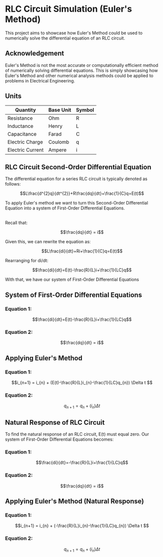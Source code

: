 # RLC Circuit Simulation (Euler's Method)
This project aims to showcase how Euler's Method could be used to numerically solve the differential equation of an RLC circuit.

## Acknowledgement
Euler's Method is not the most accurate or computationally efficient method of numerically solving differential equations. This is simply showcasing how Euler's Method and other numerical analysis methods could be applied to problems in Electrical Engineering.

## Units

| Quantity        | Base Unit | Symbol |
| --------------- | --------- | ------ |
| Resistance      | Ohm       |   R    |
| Inductance      | Henry     |   L    |
| Capacitance     | Farad     |   C    |
| Electric Charge | Coulomb   |   q    |
| Electric Current| Ampere    |   i    |


## RLC Circuit Second-Order Differential Equation
The differential equation for a series RLC circuit is typically denoted as follows:
```math
L\frac{d^{2}q}{dt^{2}}+R\frac{dq}{dt}+\frac{1}{C}q=E(t)
```

To apply Euler's method we want to turn this Second-Order Differential Equation into a system of First-Order Differential Equations. <br/> <br/>

Recall that:
```math
\frac{dq}{dt} = i
```

Given this, we can rewrite the equation as:
```math
L\frac{di}{dt}+Ri+\frac{1}{C}q=E(t)
```

Rearranging for di/dt:
```math
\frac{di}{dt}=E(t)-\frac{R}{L}i+\frac{1}{LC}q
```

With that, we have our system of First-Order Differential Equations

## System of First-Order Differential Equations
### Equation 1:
```math
\frac{di}{dt}=E(t)-\frac{R}{L}i+\frac{1}{LC}q
```
### Equation 2:
```math
\frac{dq}{dt} = i
```

## Applying Euler's Method
### Equation 1:
```math
i_{n+1} = i_{n} + (E(t)-\frac{R}{L}i_{n}-\frac{1}{LC}q_{n}) \Delta t 
```
### Equation 2:
```math
q_{n+1}= q_{n} + (i_{n})\Delta t
```

## Natural Response of RLC Circuit

To find the natural response of an RLC circuit, E(t) must equal zero. Our system of First-Order Differential Equations becomes:
### Equation 1:
```math
\frac{di}{dt}=-\frac{R}{L}i+\frac{1}{LC}q
```
### Equation 2:
```math
\frac{dq}{dt} = i
```

## Applying Euler's Method (Natural Response)

### Equation 1:
```math
i_{n+1} = i_{n} + (-\frac{R}{L}i_{n}-\frac{1}{LC}q_{n}) \Delta t 
```
### Equation 2:
```math
q_{n+1}= q_{n} + (i_{n})\Delta t
```
